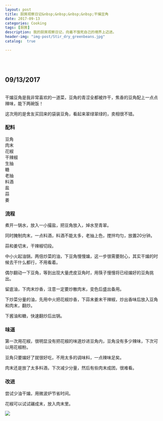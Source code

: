 ```yaml
---
layout: post
title: 厨房观察日记&nbsp;&nbsp;&nbsp;&nbsp;干煸豆角
date: 2017-09-13
categories: Cooking
tags: [厨房]
description: 我的厨房观察日记，向着不饿死自己的境界上迈进。
header-img: "img-post/Stir_dry_greenbeans.jpg"
catalog:  true

---
```


 <br />
 <br />
    
    
## 09/13/2017
 <br />
干煸豆角是我非常喜欢的一道菜，豆角的青涩全都被炸干，焦香的豆角配上一点点辣味，能下两碗饭！

这次用的是舍友买回来的袋装豆角，看起来翠绿翠绿的，卖相很不错。


### 配料

豆角 <br />
肉末 <br />
花椒 <br />
干辣椒 <br />
生抽 <br />
糖 <br />
老抽 <br />
料酒 <br />
盐 <br />
蒜 <br />
姜 <br />

### 流程

煮开一锅水，放入一小撮盐，把豆角放入，焯水至青翠。

同时腌制肉末，一点料酒，料酒不能太多，老抽上色，搅拌均匀，放置20分钟。

蒜和姜切末，干辣椒切段。

中小火起油锅，两倍炒菜的油，下豆角慢慢煸，这一步很需要耐心，其实干煸的时候去干什么都行，不用看着。

偶尔翻动一下豆角，等到出现大量虎皮豆角时，用筷子慢慢将已经煸好的豆角挑出。

留底油，下肉末炒香，注意一定要炒散肉末，变色后盛出备用。

下炒菜分量的油，先用中火把花椒炒香，下蒜末姜末干辣椒，炒出香味后放入豆角和肉末，翻炒。

下酱油和糖，快速翻炒后出锅。


### 味道

第一次用花椒，很明显没有把花椒的味道炒进豆角内，豆角没有多少辣味，下次可以用花椒粉。

豆角只要煸好了就很好吃，不用太多的调味料，一点辣味足矣。

肉末还是放了太多料酒，下次减少分量，然后有些肉末成团，很难看。

### 改进

尝试少油干煸，用微波炉节省时间。

花椒可以试试碾成末，放入肉末里。

![](http://7xlzhh.com1.z0.glb.clouddn.com/post-IMG_3335.jpg)